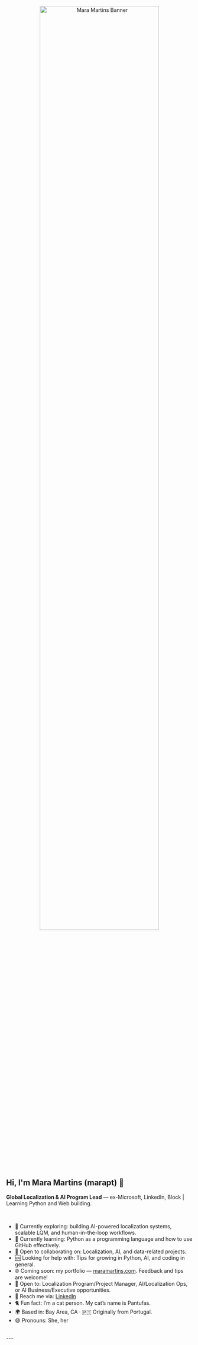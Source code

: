 <div align="center">
  <img src="./banner.png" alt="Mara Martins Banner" width="80%">
</div>

<br>

## Hi, I'm Mara Martins (marapt) 👋  
**Global Localization & AI Program Lead** — ex-Microsoft, LinkedIn, Block | Learning Python and Web building.   

<br> 

- 🤖 Currently exploring: building AI-powered localization systems, scalable LQM, and human-in-the-loop workflows.  
- 🧠 Currently learning: Python as a programming language and how to use GitHub effectively.  
- 🧩 Open to collaborating on: Localization, AI, and data-related projects.  
- 🆘 Looking for help with: Tips for growing in Python, AI, and coding in general.  
- 🌐 Coming soon: my portfolio — [maramartins.com](https://maramartins.com). Feedback and tips are welcome!  
- 🚀 Open to: Localization Program/Project Manager, AI/Localization Ops, or AI Business/Executive opportunities.  
- 💬 Reach me via: [LinkedIn](https://www.linkedin.com/in/maramartinspt/)  
- 🐈 Fun fact: I’m a cat person. My cat’s name is Pantufas.  
- 🌍 Based in: Bay Area, CA · 🇵🇹 Originally from Portugal.  
- 😄 Pronouns: She, her  

<br>
---
